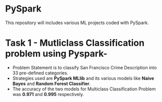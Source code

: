 # PySpark
This repository will includes various ML projects coded with PySpark. 

# Task 1 - Mutliclass Classification problem using Pyspark- 
- Problem Statement is to classify San Francisco Crime Description into 33 pre-defined categories.
- Strategies used are <b>PySpark MLlib</b> and its various models like <b>Naive Bayes</b> and <b>Random Forest Classifier</b>. 
- The accuracy of the two models for Multiclass Classification Problem was <b>0.971</b> and <b>0.995</b> respectively.
